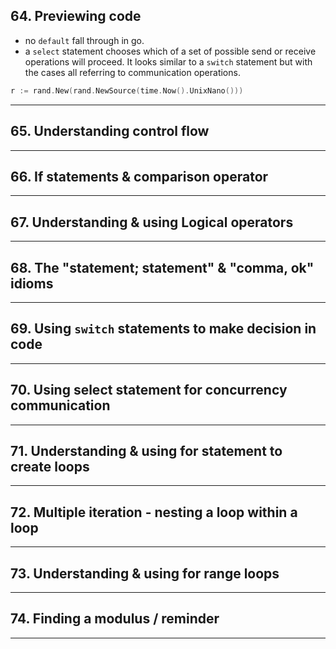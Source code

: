 ## 64. Previewing code

* no `default` fall through in go.
* a `select` statement chooses which of a set of possible send or receive operations will proceed. It looks similar to a `switch` statement but with the cases all referring to communication operations.

```go
r := rand.New(rand.NewSource(time.Now().UnixNano()))
```

***

## 65. Understanding control flow

***

## 66. If statements & comparison operator

***

## 67. Understanding & using Logical operators

***

## 68. The "statement; statement" & "comma, ok" idioms

***

## 69. Using `switch` statements to make decision in code

***

## 70. Using select statement for concurrency communication

***

## 71. Understanding & using for statement to create loops

***

## 72. Multiple iteration - nesting a loop within a loop

***

## 73. Understanding & using for range loops

***

## 74. Finding a modulus / reminder

***
